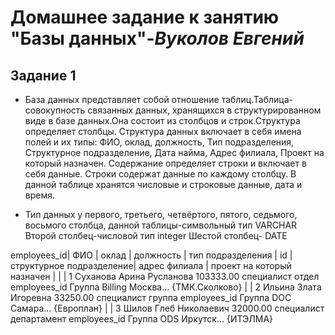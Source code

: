 # **Домашнее задание к занятию "Базы данных"**-***Вуколов Евгений***

## **Задание 1**

- 
  База данных представляет собой отношение таблиц.Таблица-совокупность связанных данных, хранящихся в структурированном виде в базе данных.Она состоит из столбцов и строк.Структура определяет столбцы.
 Структура данных включает в себя имена полей и их типы: ФИО, оклад, должность, Тип подразделения, Структурное подразделение, Дата найма, Адрес филиала, Проект на который назначен.
 Содержание определяет строки и включает в себя данные. Строки содержат данные по каждому столбцу. В данной таблице хранятся числовые и строковые данные, дата и время.

- 
  Тип данных у первого, третьего, четвёртого, пятого, седьмого, восьмого столбца, данной таблицы-символьный тип VARCHAR
 Второй столбец-числовой тип integer
 Шестой столбец- DATE


 employees_id|       ФИО                | оклад    |   должность   |  тип подразделения  |     id       | структурное подразделение| адрес филиала  | проект на который назначен |
|
|          1   Суханова Арина Русланова  103333.00   специалист            отдел           employees_id        Группа Billing              Москва...         {ТМК.Сколково}
|
|          2   Ильина Злата Игоревна     33250.00    специалист            группа          employees_id        Группа DOC                  Самара...         {Европлан}
|
|          3   Шилов Глеб Николаевич     32000.00    специалист            департамент     employees_id        Группа ODS                  Иркутск...        {ИТЭЛМА} 



